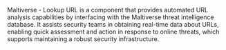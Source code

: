 Maltiverse - Lookup URL is a component that provides automated URL analysis capabilities by interfacing with the Maltiverse threat intelligence database. It assists security teams in obtaining real-time data about URLs, enabling quick assessment and action in response to online threats, which supports maintaining a robust security infrastructure.
